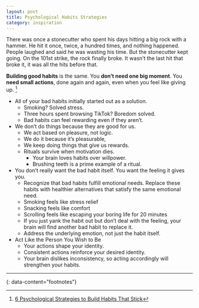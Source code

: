 ```yaml
---
layout: post
title: Psychological Habits Strategies
category: inspiration
---
```


There was once a stonecutter who spent his days hitting a big rock with a
hammer. He hit it once, twice, a hundred times, and nothing happened. People
laughed and said he was wasting his time. But the stonecutter kept going. On
the 101st strike, the rock finally broke. It wasn’t the last hit that broke it,
it was all the hits before that.

**Building good habits** is the same. You **don’t need one big moment**. You
**need small actions**, done again and again, even when you feel like giving
up. [^1]

- All of your bad habits initially started out as a solution.
  - Smoking? Solved stress.
  - Three hours spent browsing TikTok? Boredom solved.
  - Bad habits can feel rewarding even if they aren’t.
- We don’t do things because they are good for us.
  - We act based on pleasure, not logic.
  - We do it because it’s pleasurable,
  - We keep doing things that give us rewards.
  - Rituals survive when motivation dies.
    - Your brain loves habits over willpower.
    - Brushing teeth is a prime example of a ritual.
- You don’t really want the bad habit itself. You want the feeling it gives you.
  - Recognize that bad habits fulfill emotional needs. Replace these habits with healthier alternatives that satisfy the same emotional need.
  - Smoking feels like stress relief
  - Snacking feels like comfort
  - Scrolling feels like escaping your boring life for 20 minutes
  - If you just yank the habit out but don’t deal with the feeling, your brain will find another bad habit to replace it.
  - Address the underlying emotion, not just the habit itself.
- Act Like the Person You Wish to Be
  - Your actions shape your identity.
  - Consistent actions reinforce your desired identity.
  - Your brain dislikes inconsistency, so acting accordingly will strengthen your habits.

---
{: data-content="footnotes"}

[^1]: [6 Psychological Strategies to Build Habits That Stick](https://medium.com/thinkdraft/6-psychological-strategies-to-build-habits-that-stick-7deab97cd73f)
